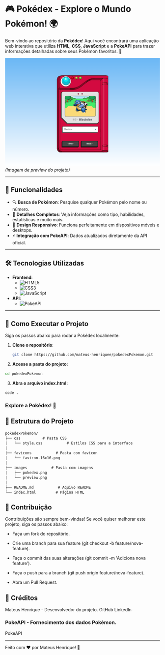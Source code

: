 # 🎮 Pokédex - Explore o Mundo Pokémon! 🌍

Bem-vindo ao repositório da **Pokédex**! Aqui você encontrará uma aplicação web interativa que utiliza **HTML**, **CSS**, **JavaScript** e a **PokeAPI** para trazer informações detalhadas sobre seus Pokémon favoritos. 🚀

![Preview da Pokédex](images/preview.png)  
*(Imagem de preview do projeto)*

---

## 🌟 Funcionalidades

- 🔍 **Busca de Pokémon**: Pesquise qualquer Pokémon pelo nome ou número.
- 📄 **Detalhes Completos**: Veja informações como tipo, habilidades, estatísticas e muito mais.
- 🎨 **Design Responsivo**: Funciona perfeitamente em dispositivos móveis e desktops.
- ⚡ **Integração com PokeAPI**: Dados atualizados diretamente da API oficial.

---

## 🛠️ Tecnologias Utilizadas

- **Frontend**:
  - ![HTML5](https://img.shields.io/badge/-HTML5-E34F26?logo=html5&logoColor=white)
  - ![CSS3](https://img.shields.io/badge/-CSS3-1572B6?logo=css3&logoColor=white)
  - ![JavaScript](https://img.shields.io/badge/-JavaScript-F7DF1E?logo=javascript&logoColor=black)
- **API**:
  - ![PokeAPI](https://img.shields.io/badge/-PokeAPI-EF5350?logo=pokeapi&logoColor=white)

---

## 🚀 Como Executar o Projeto

Siga os passos abaixo para rodar a Pokédex localmente:

1. **Clone o repositório**:
   ```bash
   git clone https://github.com/mateus-henriquee/pokedexPokemon.git

2. **Acesse a pasta do projeto:**
```bash
cd pokedexPokemon
```

3. **Abra o arquivo index.html:**
```bash
code .
```

### Explore a Pokédex! 🎉

## 📂 Estrutura do Projeto
```
pokedexPokemon/
├── css          # Pasta CSS
|   └── style.css           # Estilos CSS para a interface
|
├── favicons           # Pasta com favicon
|   └── favicon-16x16.png
|
├── images           # Pasta com imagens
|   ├── pokedex.png
|   └── preview.png
|
├── README.md           # Aquivo README
└── index.html         # Página HTML
```


## 📌 Contribuição
Contribuições são sempre bem-vindas! Se você quiser melhorar este projeto, siga os passos abaixo:

- Faça um fork do repositório.

- Crie uma branch para sua feature (git checkout -b feature/nova-feature).

- Faça o commit das suas alterações (git commit -m 'Adiciona nova feature').

- Faça o push para a branch (git push origin feature/nova-feature).

- Abra um Pull Request.

## 🙌 Créditos
Mateus Henrique - Desenvolvedor do projeto.
GitHub
LinkedIn

### PokeAPI - Fornecimento dos dados Pokémon.
PokeAPI

---
Feito com ❤️ por Mateus Henrique! 🚀

